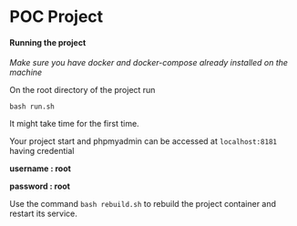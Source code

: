 # POC Project

#### Running the project

_Make sure you have docker and docker-compose already installed on the machine_

On the root directory of the project run

`bash run.sh`

It might take time for the first time.

Your project start and phpmyadmin can be accessed at `localhost:8181` having credential

**username : root**

**password : root**

Use the command `bash rebuild.sh` to rebuild the project container and restart its service.
